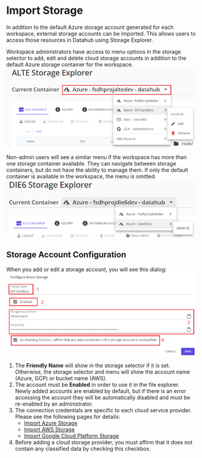 # Import Storage

In addition to the default Azure storage account generated for each workspace, external storage accounts can be imported. This allows users to access those resources in Datahub using Storage Explorer.

Workspace administrators have access to menu options in the storage selector to add, edit and delete cloud storage accounts in addition to the default Azure storage container for the workspace.  
![Admin storage selector](storage-selector-01.png)

Non-admin users will see a similar menu if the workspace has more than one storage container available. They can navigate between storage containers, but do not have the ability to manage them. If only the default container is available in the workspace, the menu is omitted.  
![Non-admin storage selector](storage-selector-02.png)

## Storage Account Configuration

When you add or edit a storage account, you will see this dialog:  
![Storage dialog](storage-dialog.png)

1. The **Friendly Name** will show in the storage selector if it is set. Otherwise, the storage selector and menu will show the account name (Azure, GCP) or bucket name (AWS).
2. The account must be **Enabled** in order to use it in the file explorer. Newly added accounts are enabled by default, but if there is an error accessing the account they will be automatically disabled and must be re-enabled by an administrator.
3. The connection credentials are specific to each cloud service provider. Please see the following pages for details:
    - [Import Azure Storage](/UserGuide/Storage/Import-Azure-Storage.md)
    - [Import AWS Storage](/UserGuide/Storage/Import-AWS-Storage.md)
    - [Import Google Cloud Platform Storage](/UserGuide/Storage/Import-GCP-Storage.md)
4. Before adding a cloud storage provider, you must affirm that it does not contain any classified data by checking this checkbox.
